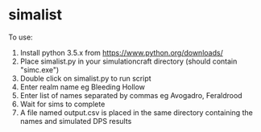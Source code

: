 # simalist
To use:
1. Install python 3.5.x from https://www.python.org/downloads/
2. Place simalist.py in your simulationcraft directory (should contain "simc.exe")
3. Double click on simalist.py to run script
4. Enter realm name eg Bleeding Hollow
5. Enter list of names separated by commas eg Avogadro, Feraldrood
6. Wait for sims to complete
7. A file named output.csv is placed in the same directory containing the names and simulated DPS results

